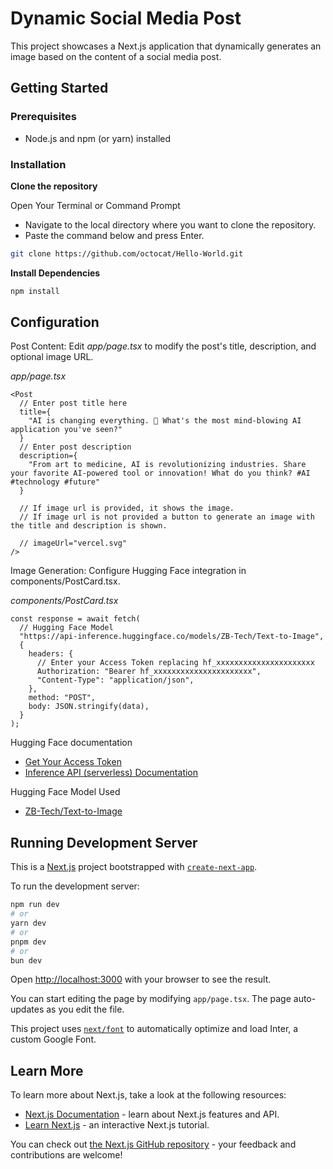 # Dynamic Social Media Post

This project showcases a Next.js application that dynamically generates an image based on the content of a social media post.

## Getting Started

### Prerequisites

- Node.js and npm (or yarn) installed

### Installation

**Clone the repository**

Open Your Terminal or Command Prompt

- Navigate to the local directory where you want to clone the repository.
- Paste the command below and press Enter.

```bash
git clone https://github.com/octocat/Hello-World.git
```

**Install Dependencies**

```bash
npm install
```

## Configuration

Post Content: Edit _app/page.tsx_ to modify the post's title, description, and optional image URL.

_app/page.tsx_

```tsx
<Post
  // Enter post title here
  title={
    "AI is changing everything. 🚀 What's the most mind-blowing AI application you've seen?"
  }
  // Enter post description
  description={
    "From art to medicine, AI is revolutionizing industries. Share your favorite AI-powered tool or innovation! What do you think? #AI #technology #future"
  }

  // If image url is provided, it shows the image.
  // If image url is not provided a button to generate an image with the title and description is shown.

  // imageUrl="vercel.svg"
/>
```

Image Generation: Configure Hugging Face integration in components/PostCard.tsx.

_components/PostCard.tsx_

```tsx
const response = await fetch(
  // Hugging Face Model
  "https://api-inference.huggingface.co/models/ZB-Tech/Text-to-Image",
  {
    headers: {
      // Enter your Access Token replacing hf_xxxxxxxxxxxxxxxxxxxxxx
      Authorization: "Bearer hf_xxxxxxxxxxxxxxxxxxxxxx",
      "Content-Type": "application/json",
    },
    method: "POST",
    body: JSON.stringify(data),
  }
);
```

Hugging Face documentation

- [Get Your Access Token](https://huggingface.co/docs/api-inference/quicktour)
- [Inference API (serverless) Documentation](https://huggingface.co/docs/api-inference/index)

Hugging Face Model Used

- [ZB-Tech/Text-to-Image](https://huggingface.co/ZB-Tech/Text-to-Image)

## Running Development Server

This is a [Next.js](https://nextjs.org/) project bootstrapped with [`create-next-app`](https://github.com/vercel/next.js/tree/canary/packages/create-next-app).

To run the development server:

```bash
npm run dev
# or
yarn dev
# or
pnpm dev
# or
bun dev
```

Open [http://localhost:3000](http://localhost:3000) with your browser to see the result.

You can start editing the page by modifying `app/page.tsx`. The page auto-updates as you edit the file.

This project uses [`next/font`](https://nextjs.org/docs/basic-features/font-optimization) to automatically optimize and load Inter, a custom Google Font.

## Learn More

To learn more about Next.js, take a look at the following resources:

- [Next.js Documentation](https://nextjs.org/docs) - learn about Next.js features and API.
- [Learn Next.js](https://nextjs.org/learn) - an interactive Next.js tutorial.

You can check out [the Next.js GitHub repository](https://github.com/vercel/next.js/) - your feedback and contributions are welcome!
